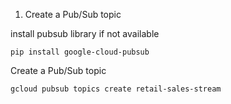 
1. Create a Pub/Sub topic

install pubsub library if not available

    pip install google-cloud-pubsub 

Create a Pub/Sub topic

    gcloud pubsub topics create retail-sales-stream

    

   
